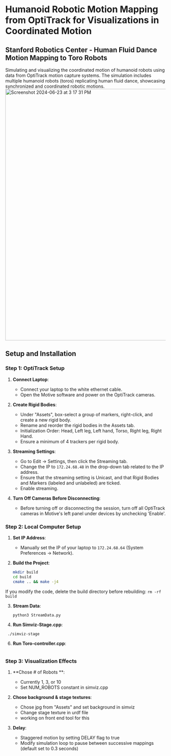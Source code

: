 # Humanoid Robotic Motion Mapping from OptiTrack for Visualizations in Coordinated Motion
## Stanford Robotics Center - Human Fluid Dance Motion Mapping to Toro Robots
Simulating and visualizing the coordinated motion of humanoid robots using data from OptiTrack motion capture systems. The simulation includes multiple humanoid robots (toros) replicating human fluid dance, showcasing synchronized and coordinated robotic motions.
<img width="790" alt="Screenshot 2024-06-23 at 3 17 31 PM" src="https://github.com/rhea-mal/optitrack-robot-dance/assets/70975260/197db16d-4a4a-4306-8480-38afe2adef86">

## Setup and Installation

### Step 1: OptiTrack Setup

1. **Connect Laptop**:
   - Connect your laptop to the white ethernet cable.
   - Open the Motive software and power on the OptiTrack cameras.

2. **Create Rigid Bodies**:
   - Under "Assets", box-select a group of markers, right-click, and create a new rigid body.
   - Rename and reorder the rigid bodies in the Assets tab.
   - Initialization Order: Head, Left leg, Left hand, Torso, Right leg, Right Hand.
   - Ensure a minimum of 4 trackers per rigid body.

3. **Streaming Settings**:
   - Go to Edit -> Settings, then click the Streaming tab.
   - Change the IP to `172.24.68.48` in the drop-down tab related to the IP address.
   - Ensure that the streaming setting is Unicast, and that Rigid Bodies and Markers (labeled and unlabeled) are ticked.
   - Enable streaming.

4. **Turn Off Cameras Before Disconnecting**:
   - Before turning off or disconnecting the session, turn off all OptiTrack cameras in Motive's left panel under devices by unchecking 'Enable'.

### Step 2: Local Computer Setup

1. **Set IP Address**:
   - Manually set the IP of your laptop to `172.24.68.64` (System Preferences -> Network).

2. **Build the Project**:
   ```sh
   mkdir build
   cd build
   cmake .. && make -j4
   ```

  If you modify the code, delete the build directory before rebuilding:
  ```rm -rf build```

3. **Stream Data**:
   ```cd optitrack
   python3 StreamData.py
   ```

4. **Run Simviz-Stage.cpp**:
  ```cd bin/optitrack
   ./simviz-stage
  ```
   
6. **Run Toro-controller.cpp**:
   ```./toro-controller
   ```

### Step 3: Visualization Effects
1. **Chose # of Robots **:
   - Currently 1, 3, or 10
   - Set NUM_ROBOTS constant in simviz.cpp

2. **Chose background & stage textures**:
   - Chose jpg from "Assets" and set background in simviz
   - Change stage texture in urdf file
   - working on front end tool for this

3. **Delay**:
   - Staggered motion by setting DELAY flag to true
   - Modify simulation loop to pause between successive mappings (default set to 0.3 seconds)
